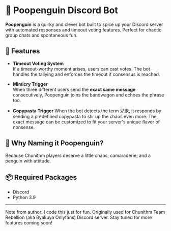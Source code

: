 # 🐧 Poopenguin Discord Bot

**Poopenguin** is a quirky and clever bot built to spice up your Discord server with automated responses and timeout voting features. Perfect for chaotic group chats and spontaneous fun.

## 💬 Features

- **Timeout Voting System**  
  If a timeout-worthy moment arises, users can cast votes. The bot handles the tallying and enforces the timeout if consensus is reached.

- **Mimicry Trigger**  
  When three different users send the **exact same message** consecutively, Poopenguin joins the bandwagon and echoes the phrase too.

- **Copypasta Trigger**
  When the bot detects the term 兒歌, it responds by sending a predefined copypasta to stir up the chaos even more. The exact message can be customized to fit your server's unique flavor of nonsense.


## 🤖 Why Naming it Poopenguin?

Because Chunithm players deserve a little chaos, camaraderie, and a penguin with attitude.

## 📦 Required Packages

- Discord
- Python 3.9 

---

Note from author: I code this just for fun. Originally used for Chunithm Team Rebellion (aka Byakuya Onlyfans) Discord server. Stay tuned for more features coming soon!
